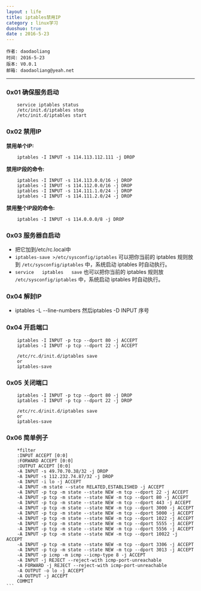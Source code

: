 ```yaml
---
layout : life
title: iptables禁用IP
category : linux学习
duoshuo: true
date : 2016-5-23
---
```



    作者: daodaoliang
    时间: 2016-5-23
    版本: V0.0.1
    邮箱: daodaoliang@yeah.net

<!-- more -->

******

### 0x01 确保服务启动

```
    service iptables status
    /etc/init.d/iptables stop
    /etc/init.d/iptables start
```

### 0x02 禁用IP

**禁用单个IP:**

```
    iptables -I INPUT -s 114.113.112.111 -j DROP
```

**禁用IP段的命令:**

```
    iptables -I INPUT -s 114.113.0.0/16 -j DROP
    iptables -I INPUT -s 114.112.0.0/16 -j DROP
    iptables -I INPUT -s 114.111.1.0/24 -j DROP
    iptables -I INPUT -s 114.111.2.0/24 -j DROP
```

**禁用整个IP段的命令:**

```
    iptables -I INPUT -s 114.0.0.0/8 -j DROP
```

### 0x03 服务器自启动

* 把它加到/etc/rc.local中
* `iptables-save >/etc/sysconfig/iptables` 可以把你当前的 iptables 规则放到 `/etc/sysconfig/iptables` 中，系统启动 iptables 时自动执行。
* `service   iptables   save` 也可以把你当前的 iptables 规则放 `/etc/sysconfig/iptables` 中，系统启动 iptables 时自动执行。

### 0x04 解封IP

* iptables -L --line-numbers 然后iptables -D INPUT 序号

### 0x04 开启端口

```
    iptables -I INPUT -p tcp --dport 80 -j ACCEPT
    iptables -I INPUT -p tcp --dport 22 -j ACCEPT
```

```
    /etc/rc.d/init.d/iptables save
    or
    iptables-save
```

### 0x05 关闭端口

```
    iptables -I INPUT -p tcp --dport 80 -j DROP
    iptables -I INPUT -p tcp --dport 22 -j DROP
```

```
    /etc/rc.d/init.d/iptables save
    or
    iptables-save
```

### 0x06 简单例子

````
    *filter
    :INPUT ACCEPT [0:0]
    :FORWARD ACCEPT [0:0]
    :OUTPUT ACCEPT [0:0]
    -A INPUT -s 49.70.70.38/32 -j DROP
    -A INPUT -s 112.232.74.87/32 -j DROP
    -A INPUT -i lo -j ACCEPT
    -A INPUT -m state --state RELATED,ESTABLISHED -j ACCEPT
    -A INPUT -p tcp -m state --state NEW -m tcp --dport 22 -j ACCEPT
    -A INPUT -p tcp -m state --state NEW -m tcp --dport 80 -j ACCEPT
    -A INPUT -p tcp -m state --state NEW -m tcp --dport 443 -j ACCEPT
    -A INPUT -p tcp -m state --state NEW -m tcp --dport 3000 -j ACCEPT
    -A INPUT -p tcp -m state --state NEW -m tcp --dport 5000 -j ACCEPT
    -A INPUT -p tcp -m state --state NEW -m tcp --dport 1022 -j ACCEPT
    -A INPUT -p tcp -m state --state NEW -m tcp --dport 5555 -j ACCEPT
    -A INPUT -p tcp -m state --state NEW -m tcp --dport 5556 -j ACCEPT
    -A INPUT -p tcp -m state --state NEW -m tcp --dport 10022 -j ACCEPT
    -A INPUT -p tcp -m state --state NEW -m tcp --dport 3306 -j ACCEPT
    -A INPUT -p tcp -m state --state NEW -m tcp --dport 3013 -j ACCEPT
    -A INPUT -p icmp -m icmp --icmp-type 8 -j ACCEPT
    -A INPUT -j REJECT --reject-with icmp-port-unreachable
    -A FORWARD -j REJECT --reject-with icmp-port-unreachable
    -A OUTPUT -o lo -j ACCEPT
    -A OUTPUT -j ACCEPT
    COMMIT
```






